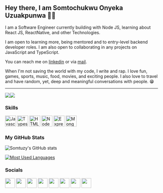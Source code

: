 
<h2> Hey there, I am Somtochukwu Onyeka Uzuakpunwa 👋🏾 </h2>

<p>
I am a Software Engineer currently building with Node JS, learning about React JS, ReactNative, and other Technologies.
</p>


<p>
I am open to learning more, being mentored and to entry-level backend developer roles. I am also open to collaborating in any projects on JavaScript and TypeScript.
</p>


<p>You can reach me on <a href = "https://www.linkedin.com/in/somtochukwu-onyeka-uzuakpunwa">linkedin</a> or via <a href = "mailto:uzuakpunwasomtuzy@gmail.com">mail</a>.</p>


<p>
When I'm not saving the world with my code, I write and rap. I love fun, games, sports, music, food, movies, and exciting people. I also love to travel and have random, yet, deep and meaningful conversations with people. 😁
</p>

<hr/>


<a href="https://www.twitter.com/somtuzyonyeka" target="_blank" rel="noreferrer"><img
src="https://img.shields.io/twitter/follow/somtuzyonyeka?logo=twitter&style=for-the-badge&color=f97316&labelColor=ffffff"
/></a><a href="https://www.github.com/somtuzy" target="_blank" rel="noreferrer"><img
src="https://img.shields.io/github/followers/somtuzy?logo=github&style=for-the-badge&color=f97316&labelColor=ffffff" /></a>


### Skills

<p align="left">
<a href="https://developer.mozilla.org/en-US/docs/Web/JavaScript" target="_blank" rel="noreferrer"><img src="https://raw.githubusercontent.com/danielcranney/readme-generator/main/public/icons/skills/javascript-colored.svg" width="36" height="36" alt="Javascript" /></a>
<a href="https://www.typescriptlang.org/" target="_blank" rel="noreferrer"><img src="https://raw.githubusercontent.com/danielcranney/readme-generator/main/public/icons/skills/typescript-colored.svg" width="36" height="36" alt="Typescript" /></a>
<a href="https://developer.mozilla.org/en-US/docs/Glossary/HTML5" target="_blank" rel="noreferrer"><img src="https://raw.githubusercontent.com/danielcranney/readme-generator/main/public/icons/skills/html5-colored.svg" width="36" height="36" alt="HTML5" /></a>
<a href="https://nodejs.org/en/" target="_blank" rel="noreferrer"><img src="https://raw.githubusercontent.com/danielcranney/readme-generator/main/public/icons/skills/nodejs-colored.svg" width="36" height="36" alt="NodeJS" /></a>
<a href="https://expressjs.com/" target="_blank" rel="noreferrer"><img src="https://raw.githubusercontent.com/danielcranney/readme-generator/main/public/icons/skills/express-colored.svg" width="36" height="36" alt="Express" /></a>
<a href="https://www.mongodb.com/" target="_blank" rel="noreferrer"><img src="https://raw.githubusercontent.com/danielcranney/readme-generator/main/public/icons/skills/mongodb-colored.svg" width="36" height="36" alt="MongoDB" /></a>
</p>

<b></b>


### My GitHub Stats

![Somtuzy's GitHub stats](https://github-readme-stats.vercel.app/api?username=somtuzy&show_icons=true&count_private=true&theme=gotham&hide_border=false&bg_color=00000000)

[![Most Used Languages](https://github-readme-stats.vercel.app/api/top-langs/?username=somtuzy&layout=compact&hide_border=false&theme=gotham&bg_color=00000000)](https://github.com/somtuzy)



### Socials

<p align="left"> <a href="https://discord.com/users/somtuzy#6258" target="_blank" rel="noreferrer"><img src="https://raw.githubusercontent.com/danielcranney/readme-generator/main/public/icons/socials/discord.svg" width="32" height="32" /></a> <a href="https://www.facebook.com/somtuzy" target="_blank" rel="noreferrer"><img src="https://raw.githubusercontent.com/danielcranney/readme-generator/main/public/icons/socials/facebook.svg" width="32" height="32" /></a> <a href="https://www.github.com/somtuzy" target="_blank" rel="noreferrer"><img src="https://raw.githubusercontent.com/danielcranney/readme-generator/main/public/icons/socials/github.svg" width="32" height="32" /></a> <a href="http://www.instagram.com/somtuzyonyeka" target="_blank" rel="noreferrer"><img src="https://raw.githubusercontent.com/danielcranney/readme-generator/main/public/icons/socials/instagram.svg" width="32" height="32" /></a> <a href="https://www.linkedin.com/in/somtochukwu-onyeka-uzuakpunwa" target="_blank" rel="noreferrer"><img src="https://raw.githubusercontent.com/danielcranney/readme-generator/main/public/icons/socials/linkedin.svg" width="32" height="32" /></a> <a href="https://www.medium.com/@somtuzy" target="_blank" rel="noreferrer"><img src="https://raw.githubusercontent.com/danielcranney/readme-generator/main/public/icons/socials/medium.svg" width="32" height="32" /></a> <a href="https://stackoverflow.com/users/20823922/somtuzy" target="_blank" rel="noreferrer"><img src="https://raw.githubusercontent.com/danielcranney/readme-generator/main/public/icons/socials/stackoverflow.svg" width="32" height="32" /></a> <a href="https://www.twitter.com/somtuzyonyeka" target="_blank" rel="noreferrer"><img src="https://raw.githubusercontent.com/danielcranney/readme-generator/main/public/icons/socials/twitter.svg" width="32" height="32" /></a></p>

<!---
Somtuzy/Somtuzy is a ✨ special ✨ repository because its `README.md` (this file) appears on your GitHub profile.
You can click the Preview link to take a look at your changes.
--->
